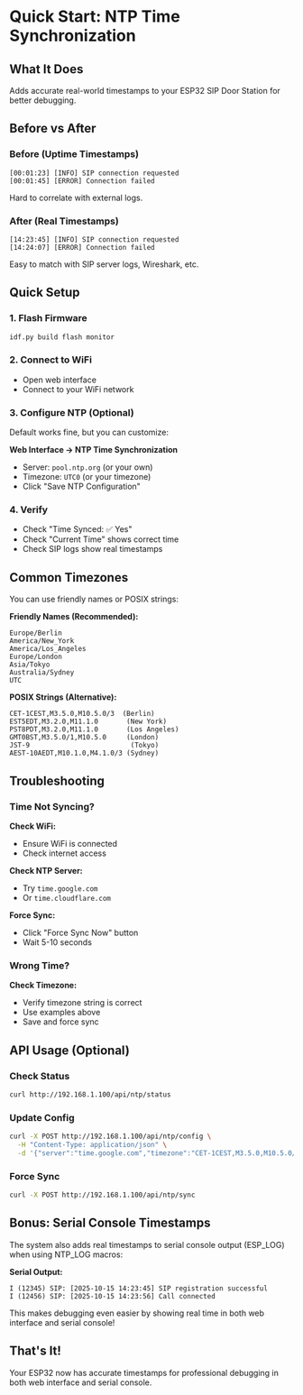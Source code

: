 # Quick Start: NTP Time Synchronization

## What It Does

Adds accurate real-world timestamps to your ESP32 SIP Door Station for better debugging.

## Before vs After

### Before (Uptime Timestamps)
```
[00:01:23] [INFO] SIP connection requested
[00:01:45] [ERROR] Connection failed
```
Hard to correlate with external logs.

### After (Real Timestamps)
```
[14:23:45] [INFO] SIP connection requested
[14:24:07] [ERROR] Connection failed
```
Easy to match with SIP server logs, Wireshark, etc.

## Quick Setup

### 1. Flash Firmware
```bash
idf.py build flash monitor
```

### 2. Connect to WiFi
- Open web interface
- Connect to your WiFi network

### 3. Configure NTP (Optional)
Default works fine, but you can customize:

**Web Interface → NTP Time Synchronization**
- Server: `pool.ntp.org` (or your own)
- Timezone: `UTC0` (or your timezone)
- Click "Save NTP Configuration"

### 4. Verify
- Check "Time Synced: ✅ Yes"
- Check "Current Time" shows correct time
- Check SIP logs show real timestamps

## Common Timezones

You can use friendly names or POSIX strings:

**Friendly Names (Recommended):**
```
Europe/Berlin
America/New_York
America/Los_Angeles
Europe/London
Asia/Tokyo
Australia/Sydney
UTC
```

**POSIX Strings (Alternative):**
```
CET-1CEST,M3.5.0,M10.5.0/3  (Berlin)
EST5EDT,M3.2.0,M11.1.0       (New York)
PST8PDT,M3.2.0,M11.1.0       (Los Angeles)
GMT0BST,M3.5.0/1,M10.5.0     (London)
JST-9                         (Tokyo)
AEST-10AEDT,M10.1.0,M4.1.0/3 (Sydney)
```

## Troubleshooting

### Time Not Syncing?

**Check WiFi:**
- Ensure WiFi is connected
- Check internet access

**Check NTP Server:**
- Try `time.google.com`
- Or `time.cloudflare.com`

**Force Sync:**
- Click "Force Sync Now" button
- Wait 5-10 seconds

### Wrong Time?

**Check Timezone:**
- Verify timezone string is correct
- Use examples above
- Save and force sync

## API Usage (Optional)

### Check Status
```bash
curl http://192.168.1.100/api/ntp/status
```

### Update Config
```bash
curl -X POST http://192.168.1.100/api/ntp/config \
  -H "Content-Type: application/json" \
  -d '{"server":"time.google.com","timezone":"CET-1CEST,M3.5.0,M10.5.0/3"}'
```

### Force Sync
```bash
curl -X POST http://192.168.1.100/api/ntp/sync
```

## Bonus: Serial Console Timestamps

The system also adds real timestamps to serial console output (ESP_LOG) when using NTP_LOG macros:

**Serial Output:**
```
I (12345) SIP: [2025-10-15 14:23:45] SIP registration successful
I (12456) SIP: [2025-10-15 14:23:56] Call connected
```

This makes debugging even easier by showing real time in both web interface and serial console!

## That's It!

Your ESP32 now has accurate timestamps for professional debugging in both web interface and serial console.

